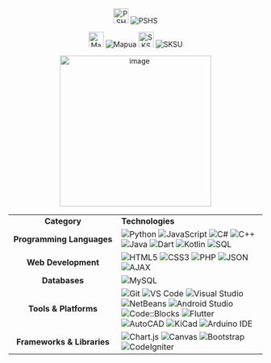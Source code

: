 <div align="center">
<img src="https://github.com/user-attachments/assets/0fdcc2fa-ca47-4a94-818c-82aa62ad945b" width="30" alt="PSHS"/> <img src="https://img.shields.io/badge/Philippine_Science_High_School-0066CC?style=for-the-badge&labelColor=0066CC" alt="PSHS"/>
  
<img src="https://github.com/user-attachments/assets/63fef7c9-e0ae-4d88-83e5-a591cfae8816" width="30" alt="Mapua"/> <img src="https://img.shields.io/badge/Mapúa_University-DC143C?style=for-the-badge&labelColor=DC143C" alt="Mapua"/>
<img src="https://github.com/user-attachments/assets/50da4e50-2b8e-4f46-98c4-0bd54018765f" width="30" alt="SKSU"/> <img src="https://img.shields.io/badge/Sultan_Kudarat_State_University-FFD700?style=for-the-badge&labelColor=FFD700&logoColor=000000" alt="SKSU"/>

<img width="300" height="300" alt="image" src="https://github.com/user-attachments/assets/88147f81-49d2-410a-bc05-5ed5dfd8d8ab" />
</div>

<table>
  <tr>
    <td align="center" width="200"><strong>Category</strong></td>
    <td><strong>Technologies</strong></td>
  </tr>
  <tr>
    <td align="center"><strong>Programming Languages</strong></td>
    <td>
      <img src="https://img.shields.io/badge/Python-3776AB?style=for-the-badge&logo=python&logoColor=white" alt="Python"/>
      <img src="https://img.shields.io/badge/JavaScript-F7DF1E?style=for-the-badge&logo=javascript&logoColor=black" alt="JavaScript"/>
      <img src="https://img.shields.io/badge/C%23-239120?style=for-the-badge&logo=c-sharp&logoColor=white" alt="C#"/>
      <img src="https://img.shields.io/badge/C++-00599C?style=for-the-badge&logo=cplusplus&logoColor=white" alt="C++"/>
      <img src="https://img.shields.io/badge/Java-ED8B00?style=for-the-badge&logo=openjdk&logoColor=white" alt="Java"/>
      <img src="https://img.shields.io/badge/Dart-0175C2?style=for-the-badge&logo=dart&logoColor=white" alt="Dart"/>
      <img src="https://img.shields.io/badge/Kotlin-7F52FF?style=for-the-badge&logo=kotlin&logoColor=white" alt="Kotlin"/>
      <img src="https://img.shields.io/badge/SQL-4479A1?style=for-the-badge&logo=mysql&logoColor=white" alt="SQL"/>
    </td>
  </tr>
  <tr>
    <td align="center"><strong>Web Development</strong></td>
    <td>
      <img src="https://img.shields.io/badge/HTML5-E34F26?style=for-the-badge&logo=html5&logoColor=white" alt="HTML5"/>
      <img src="https://img.shields.io/badge/CSS3-1572B6?style=for-the-badge&logo=css3&logoColor=white" alt="CSS3"/>
      <img src="https://img.shields.io/badge/PHP-777BB4?style=for-the-badge&logo=php&logoColor=white" alt="PHP"/>
      <img src="https://img.shields.io/badge/JSON-000000?style=for-the-badge&logo=json&logoColor=white" alt="JSON"/>
      <img src="https://img.shields.io/badge/AJAX-0088CC?style=for-the-badge" alt="AJAX"/>
    </td>
  </tr>
  <tr>
    <td align="center"><strong>Databases</strong></td>
    <td>
      <img src="https://img.shields.io/badge/MySQL-4479A1?style=for-the-badge&logo=mysql&logoColor=white" alt="MySQL"/>
    </td>
  </tr>
  <tr>
    <td align="center"><strong>Tools & Platforms</strong></td>
    <td>
      <img src="https://img.shields.io/badge/Git-F05032?style=for-the-badge&logo=git&logoColor=white" alt="Git"/>
      <img src="https://img.shields.io/badge/VS_Code-007ACC?style=for-the-badge&logo=visual-studio-code&logoColor=white" alt="VS Code"/>
      <img src="https://img.shields.io/badge/Visual_Studio-5C2D91?style=for-the-badge&logo=visual-studio&logoColor=white" alt="Visual Studio"/>
      <img src="https://img.shields.io/badge/NetBeans-1B6AC6?style=for-the-badge&logo=apache-netbeans-ide&logoColor=white" alt="NetBeans"/>
      <img src="https://img.shields.io/badge/Android_Studio-3DDC84?style=for-the-badge&logo=android-studio&logoColor=white" alt="Android Studio"/>
      <img src="https://img.shields.io/badge/Code::Blocks-41AD48?style=for-the-badge&logo=codeblocks&logoColor=white" alt="Code::Blocks"/>
      <img src="https://img.shields.io/badge/Flutter-02569B?style=for-the-badge&logo=flutter&logoColor=white" alt="Flutter"/>
      <img src="https://img.shields.io/badge/AutoCAD-E51050?style=for-the-badge&logo=autodesk&logoColor=white" alt="AutoCAD"/>
      <img src="https://img.shields.io/badge/KiCad-314CB0?style=for-the-badge&logo=kicad&logoColor=white" alt="KiCad"/>
      <img src="https://img.shields.io/badge/Arduino_IDE-00979D?style=for-the-badge&logo=arduino&logoColor=white" alt="Arduino IDE"/>
    </td>
  </tr>
  <tr>
    <td align="center"><strong>Frameworks & Libraries</strong></td>
    <td>
      <img src="https://img.shields.io/badge/Chart.js-FF6384?style=for-the-badge&logo=chart.js&logoColor=white" alt="Chart.js"/>
      <img src="https://img.shields.io/badge/Canvas-E34F26?style=for-the-badge&logo=html5&logoColor=white" alt="Canvas"/>
      <img src="https://img.shields.io/badge/Bootstrap-7952B3?style=for-the-badge&logo=bootstrap&logoColor=white" alt="Bootstrap"/>
      <img src="https://img.shields.io/badge/CodeIgniter-EF4223?style=for-the-badge&logo=codeigniter&logoColor=white" alt="CodeIgniter"/>
    </td>
  </tr>
</table>
